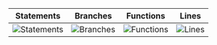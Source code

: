 | Statements                  | Branches                | Functions                 | Lines             |
| --------------------------- | ----------------------- | ------------------------- | ----------------- |
| ![Statements](https://img.shields.io/badge/statements-98.16%25-brightgreen.svg?style=for-the-badge&logo=jest) | ![Branches](https://img.shields.io/badge/branches-91.13%25-brightgreen.svg?style=for-the-badge&logo=jest) | ![Functions](https://img.shields.io/badge/functions-94.44%25-brightgreen.svg?style=for-the-badge&logo=jest) | ![Lines](https://img.shields.io/badge/lines-98.32%25-brightgreen.svg?style=for-the-badge&logo=jest) |